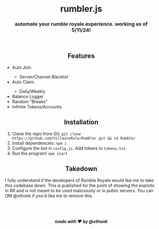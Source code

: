 <div align="center">
    <h1>rumbler.js</h1>
    <h3>automate your rumble royale experience. working as of 5/11/24!</h3>
    <br>
    <h2>Features</h2>
</div>

<ul>
    <li>Auto Join</li>
    <ul><li>Server/Channel Blacklist</li></ul>
    <li>Auto Claim</li>
    <ul><li>Daily/Weekly</li></ul>
    <li>Balance Logger</li>
    <li>Random "Breaks"</li>
    <li>Infinite Tokens/Accounts</li>
</ul>

<h2 align="center">Installation</h2>

1. Clone the repo from Git: `git clone https://github.com/VillainsRule/Rumbler.git && cd Rumbler`
2. Install dependencies: `npm i`
3. Configure the bot in `config.js`. Add tokens to `tokens.txt`.
4. Run the program! `npm start`

<h2 align="center">Takedown</h2>

I fully understand if the developers of Rumble Royale would like me to take this codebase down. This is published for the point of showing the exploits in RR and is not meant to be used maliciously or in public servers. You can DM @xthonk if you'd like me to remove this.

<br><br>
<h5 align="center">made with ❤️ by @xthonk</h5>